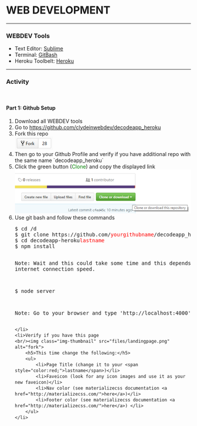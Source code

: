 <h1>WEB DEVELOPMENT</h1>
<hr/>
<h3>WEBDEV Tools</h3>
<ul>
<li>Text Editor: <a href="files/Sublime.zip">Sublime</a></li>
<li>Terminal: <a href="files/PortableGit.rar">GitBash</a></li>
<li>Heroku Toolbelt: <a href="files/heroku-toolbelt.exe">Heroku</a></li>
</ul>
<hr/>

<h3>Activity</h3>
<br/>
<h4>Part 1: Github Setup</h4>
<ol>
	<li>Download all WEBDEV tools</li>	
	<li>Go to <a href="https://github.com/clydeinwebdev/decodeapp_heroku">https://github.com/clydeinwebdev/decodeapp_heroku</a></li>
	<li>Fork this repo 
	<br/>
	<img class="img-thumbnail"  src="https://github.com/clydeinwebdev/digitalSignage/blob/master/fork1.png" alt="fork"></li>
	<li>Then go to your Github Profile and verify if you have additional repo with the same name `decodeapp_heroku`</li>
	<li>Click the green button (<span style="color:green;">Clone</span>) and copy the displayed link<br/>
	<img class="img-thumbnail"  src="https://github.com/clydeinwebdev/digitalSignage/blob/master/clone.png" alt="fork">
	</li>
	<li>Use git bash and follow these commands
<pre class="language-javascript">$ cd /d
$ git clone https://github.com/<span style="color:red;">yourgithubname</span>/decodeapp_heroku.git decodeapp-heroku<span style="color:red;">lastname</span>
$ cd decodeapp-heroku<span style="color:red;">lastname</span>
$ npm install

Note: Wait and this could take some time and this depends on the internet connection speed.

$ node server

Note: Go to your browser and type 'http://localhost:4000'
</pre>		

	</li>	
	<li>Verify if you have this page
	<br/><img class="img-thumbnail" src="files/landingpage.png" alt="fork">
		<h5>This time change the following:</h5>
		<ul>
			<li>Page Title (change it to your <span style="color:red;">lastname</span>)</li>
			<li>Faveicon (look for any icon images and use it as your new faveicon)</li>
			<li>Nav color (see materializecss documentation <a href="http://materializecss.com/">here</a>)</li>
			<li>Footer color (see materializecss documentation <a href="http://materializecss.com/">here</a>) </li>
		</ul>
	</li>
</ol>
